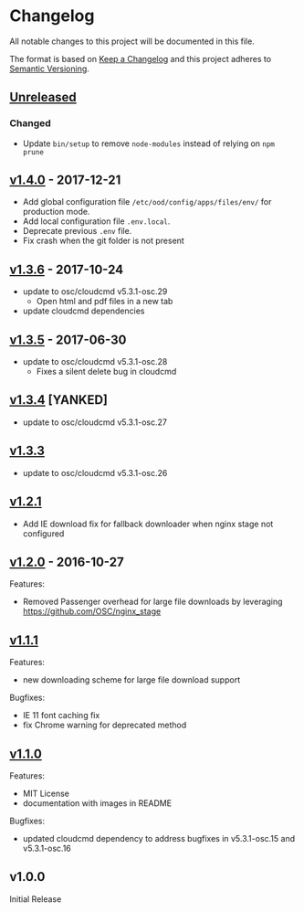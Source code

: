 # Changelog

All notable changes to this project will be documented in this file.

The format is based on [Keep a Changelog](http://keepachangelog.com/en/1.0.0/)
and this project adheres to [Semantic Versioning](http://semver.org/spec/v2.0.0.html).

## [Unreleased]

### Changed

- Update `bin/setup` to remove `node-modules` instead of relying on `npm prune`

## [v1.4.0] - 2017-12-21

- Add global configuration file `/etc/ood/config/apps/files/env/` for
  production mode.
- Add local configuration file `.env.local`.
- Deprecate previous `.env` file.
- Fix crash when the git folder is not present

## [v1.3.6] - 2017-10-24

- update to osc/cloudcmd v5.3.1-osc.29
  - Open html and pdf files in a new tab
- update cloudcmd dependencies 

## [v1.3.5] - 2017-06-30

- update to osc/cloudcmd v5.3.1-osc.28
  - Fixes a silent delete bug in cloudcmd

## [v1.3.4] [YANKED]

- update to osc/cloudcmd v5.3.1-osc.27

## [v1.3.3]

- update to osc/cloudcmd v5.3.1-osc.26

## [v1.2.1]

- Add IE download fix for fallback downloader when nginx stage not configured

## [v1.2.0] - 2016-10-27

Features:

  - Removed Passenger overhead for large file downloads by leveraging https://github.com/OSC/nginx_stage

## [v1.1.1]

Features:

  - new downloading scheme for large file download support

Bugfixes: 

  - IE 11 font caching fix
  - fix Chrome warning for deprecated method

## [v1.1.0]
 
Features:
 
  - MIT License
  - documentation with images in README
  
Bugfixes:  
  
  - updated cloudcmd dependency to address bugfixes in v5.3.1-osc.15 and v5.3.1-osc.16
  
## v1.0.0

Initial Release

[Unreleased]: https://github.com/OSC/ood-fileexplorer/compare/v1.4.0...HEAD
[v1.4.0]: https://github.com/OSC/ood-fileexplorer/compare/v1.3.6...v1.4.0
[v1.3.6]: https://github.com/OSC/ood-fileexplorer/compare/v1.3.5...v1.3.6
[v1.3.5]: https://github.com/OSC/ood-fileexplorer/compare/v1.3.4...v1.3.5
[v1.3.4]: https://github.com/OSC/ood-fileexplorer/compare/v1.3.3...v1.3.4
[v1.3.3]: https://github.com/OSC/ood-fileexplorer/compare/v1.2.1...v1.3.3
[v1.2.1]: https://github.com/OSC/ood-fileexplorer/compare/v1.2.0...v1.2.1
[v1.2.0]: https://github.com/OSC/ood-fileexplorer/compare/v1.1.1...v1.2.0
[v1.1.1]: https://github.com/OSC/ood-fileexplorer/compare/v1.1.0...v1.1.1
[v1.1.0]: https://github.com/OSC/ood-fileexplorer/compare/v1.0.0...v1.1.0
